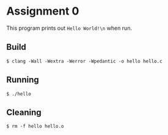 # Assignment 0

This program prints out `Hello World!\n` when run.

## Build
	$ clang -Wall -Wextra -Werror -Wpedantic -o hello hello.c

## Running
	$ ./hello

## Cleaning
	$ rm -f hello hello.o
